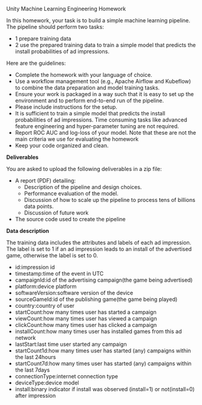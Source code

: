 Unity Machine Learning Engineering Homework

In this homework, your task is to build a simple machine learning pipeline. The pipeline should perform two tasks: 
- 1 prepare training data 
- 2 use the prepared training data to train a simple model that predicts the install probabilities of ad impressions.

Here are the guidelines:

* Complete the homework with your language of choice.
* Use a workflow management tool (e.g., Apache Airflow and Kubeflow) to combine the data preparation and model training tasks.
* Ensure your work is packaged in a way such that it is easy to set up the environment and to perform end-to-end run of the pipeline.
* Please include instructions for the setup.
* It is sufficient to train a simple model that predicts the install probabilities of ad impressions. Time consuming tasks like advanced feature engineering and hyper-parameter tuning are not required.
* Report ROC AUC and log-loss of your model. Note that these are not the main criteria we use for evaluating the homework
* Keep your code organized and clean.

**Deliverables**

You are asked to upload the following deliverables in a zip file:
* A report (PDF) detailing:
    * Description of the pipeline and design choices.
    * Performance evaluation of the model.
    * Discussion of how to scale up the pipeline to process tens of billions data points.
    * Discussion of future work
* The source code used to create the pipeline

**Data description**

The training data includes the attributes and labels of each ad impression. The label is set to 1 if an ad impression leads to an install of the advertised game, otherwise the label is set to 0.

- id:impression id
- timestamp:time of the event in UTC
- campaignId:id of the advertising campaign(the game being advertised)
- platform:device platform
- softwareVersion:software version of the device
- sourceGameId:id of the publishing game(the game being played)
- country:country of user
- startCount:how many times user has started a campaign
- viewCount:how many times user has viewed a campaign
- clickCount:how many times user has clicked a campaign
- installCount:how many times user has installed games from this ad network
- lastStart:last time user started any campaign
- startCount1d:how many times user has started (any) campaigns within the last 24hours
- startCount7d:how many times user has started (any) campaigns within the last 7days
- connectionType:internet connection type
- deviceType:device model
- install:binary indicator if install was observed (install=1) or not(install=0) after impression